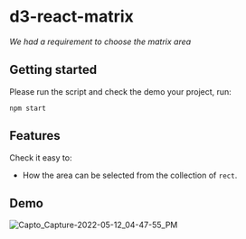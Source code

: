 # d3-react-matrix

*We had a requirement to choose the matrix area*

## Getting started

Please run the script and check the demo
your project, run:

```shell
npm start
```

## Features

Check it easy to:
* How the area can be selected from the collection of `rect`.

## Demo

![Capto_Capture-2022-05-12_04-47-55_PM](https://user-images.githubusercontent.com/41019113/168019658-bdc7d5a4-4f08-45ff-9ace-164f6e8fa140.gif)

